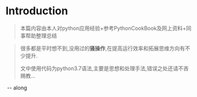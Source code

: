# Introduction

> 本篇内容由本人对python应用经验+参考PythonCookBook及网上资料+同事帮助整理总结

> 很多都是平时想不到,没用过的**骚操作**,在提高运行效率和拓展思维方向有不少提升.
>
> 文中使用代码为python3.7语法,主要是思想和处理手法,错误之处还请不吝赐教...    

​																																									    -- along


